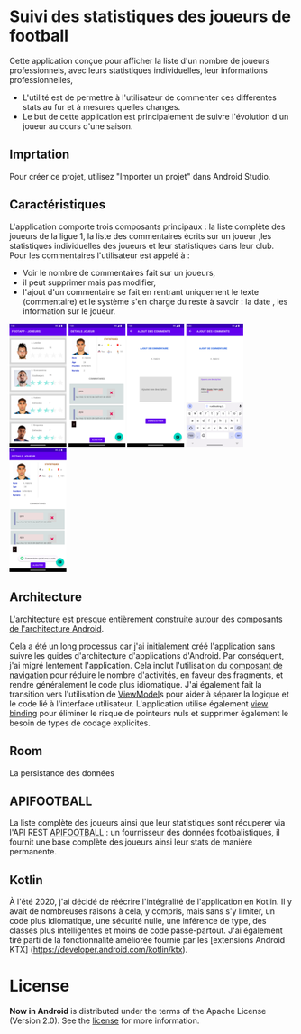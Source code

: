 Suivi des statistiques des joueurs de football
===================================

Cette application conçue pour afficher la liste d'un nombre de joueurs professionnels, avec leurs statistiques individuelles, leur informations professionnelles,

* L'utilité est de permettre à l'utilisateur de commenter ces differentes stats au fur et à mesures quelles changes.
* Le but de cette application est principalement de suivre l'évolution d'un joueur au cours d'une saison.


Imprtation
---------------

Pour créer ce projet, utilisez "Importer un projet" dans Android Studio.

Caractéristiques
---------------

L'application comporte trois composants principaux : la liste complète des joueurs de la ligue 1, la liste des commentaires écrits sur un joueur ,les statistiques individuelles des joueurs et leur statistiques dans leur club. Pour les commentaires l'utilisateur est appelé à :
- Voir le nombre de commentaires fait sur un joueurs, 
- il peut supprimer mais pas modifier,
- l'ajout d'un commentaire se fait en rentrant uniquement le texte (commentaire) et le système s'en charge du reste à savoir : la date , les information sur le joueur.

<div>
   <img src="screen/A.png" alt="Liste des joueurs" width="20%"/>
   <img src="screen/B.png" alt="Statistique sur le joueur HAKIMI" width="20%"/>
   <img src="screen/C.png" alt="Ajout d'un nouveau commentaire" width="20%"/>
   <img src="screen/D.png" alt="La saisir du commentaire" width="20%"/>
   <img src="screen/E.png" alt="Ajout effectué - avec la liste ajout " width="20%"/>
</div>

Architecture
---------------

L'architecture est presque entièrement construite autour des [composants de l'architecture Android](https://developer.android.com/topic/libraries/architecture/).

Cela a été un long processus car j'ai initialement créé l'application sans suivre les guides d'architecture d'applications d'Android. Par conséquent, j'ai migré lentement l'application. Cela inclut l'utilisation du [composant de navigation](https://developer.android.com/guide/navigation) pour réduire le nombre d'activités, en faveur des fragments, et rendre généralement le code plus idiomatique. J'ai également fait la transition vers l'utilisation de [ViewModel](https://developer.android.com/topic/libraries/architecture/viewmodel)s pour aider à séparer la logique et le code lié à l'interface utilisateur. L'application utilise également [view binding](https://developer.android.com/topic/libraries/view-binding) pour éliminer le risque de pointeurs nuls et supprimer également le besoin de types de codage explicites.

Room
---------------

La persistance des données 

APIFOOTBALL
---------------
La liste complète des joueurs ainsi que leur statistiques sont récuperer via l'API REST <a href="https://apiv3.apifootball.com">APIFOOTBALL<a/> : un fournisseur des données footbalistiques, il fournit une base complète des joueurs ainsi leur stats de manière permanente.


Kotlin
---------------

À l'été 2020, j'ai décidé de réécrire l'intégralité de l'application en Kotlin. Il y avait de nombreuses raisons à cela, y compris, mais sans s'y limiter, un code plus idiomatique, une sécurité nulle, une inférence de type, des classes plus intelligentes et moins de code passe-partout. J'ai également tiré parti de la fonctionnalité améliorée fournie par les [extensions Android KTX] (https://developer.android.com/kotlin/ktx).



# License

**Now in Android** is distributed under the terms of the Apache License (Version 2.0). See the
[license](LICENSE) for more information.